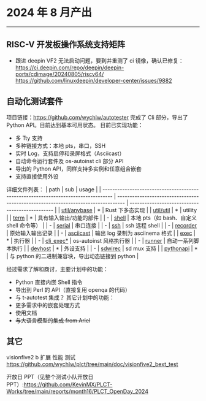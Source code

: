 # 2024 年 8 月产出

---

## RISC-V 开发板操作系统支持矩阵

- 跟进 deepin VF2 无法启动问题，要到并重测了 ci 镜像，确认已修复：https://ci.deepin.com/repo/deepin/deepin-ports/cdimage/20240805/riscv64/ https://github.com/linuxdeepin/developer-center/issues/9882

## 自动化测试套件

项目链接：https://github.com/wychlw/autotester
完成了 Cli 部分，导出了 Python API。目前达到基本可用状态。
目前已实现功能：
- 多 Tty 支持
- 多种链接方式：本地 pts，串口，SSH
- 实时 Log，支持启停和录屏格式（Asciicast）
- 自动命令运行套件及 os-autoinst cli 部分 API
- 导出的 Python API，同样支持多实例和任意组合嵌套
- 支持直接使用外设

详细文件列表：
| path                                                                               | sub                                                                               | usage                                           |
| ---------------------------------------------------------------------------------- | --------------------------------------------------------------------------------- | ----------------------------------------------- |
| [util/anybase](https://github.com/wychlw/autotester/blob/main/src/util/anybase.rs) | *                                                                                 | Rust 下多态实现                                 |
| [util/util](https://github.com/wychlw/autotester/blob/main/src/util/util.rs)       | *                                                                                 | utility                                         |
| [term](https://github.com/wychlw/autotester/tree/main/src/term)                    | *                                                                                 | 具有输入输出/功能的部件                         |
| -                                                                                  | [shell](https://github.com/wychlw/autotester/blob/main/src/term/shell.rs)         | 本地 pts（如 bash、自定义 shell 命令等）        |
| -                                                                                  | [serial](https://github.com/wychlw/autotester/blob/main/src/term/serial.rs)       | 串口连接                                        |
| -                                                                                  | [ssh](https://github.com/wychlw/autotester/blob/main/src/term/ssh.rs)             | ssh 远程 shell                                  |
| -                                                                                  | [recorder](https://github.com/wychlw/autotester/blob/main/src/term/recorder.rs)   | 原始输入输出记录                                |
| -                                                                                  | [asciicast](https://github.com/wychlw/autotester/blob/main/src/term/asciicast.rs) | 输出 log 录制为 asciinema 格式                  |
| [exec](https://github.com/wychlw/autotester/tree/main/src/exec)                    | *                                                                                 | 执行器                                          |
| -                                                                                  | [cli_exec*](https://github.com/wychlw/autotester/tree/main/src/exec)              | os-autoinst 风格执行器                          |
| -                                                                                  | [runner](https://github.com/wychlw/autotester/blob/main/src/exec/runner.rs)       | 自动一系列脚本执行                              |
| [devhost](https://github.com/wychlw/autotester/tree/main/src/devhost)              | *                                                                                 | 外设支持                                        |
| -                                                                                  | [sdwirec](https://github.com/wychlw/autotester/tree/main/src/devhost/sdwirec.rs)  | sd mux 支持                                     |
| [pythonapi](https://github.com/wychlw/autotester/tree/main/src/pythonapi)          | *                                                                                 | 与 python 的二进制兼容块，导出动态链接到 python |

经过需求了解和商讨，主要计划中的功能：
- Python 直接内嵌 Shell 指令
- 导出到 Perl 的 API（直接复用 openqa 的代码）
- 与 t-autotest 集成？
其它计划中的功能：
- 更多需求中的嵌套处理方式
- 使用文档
- ~~与大语言模型的集成 from Ariel~~

## 其它

visionfive2 b 扩展 性能 测试
https://github.com/wychlw/plct/tree/main/doc/visionfive2_bext_test

开放日 PPT（见整个测试小队开放日 PPT）:https://github.com/KevinMX/PLCT-Works/tree/main/reports/month16/PLCT_OpenDay_2024
